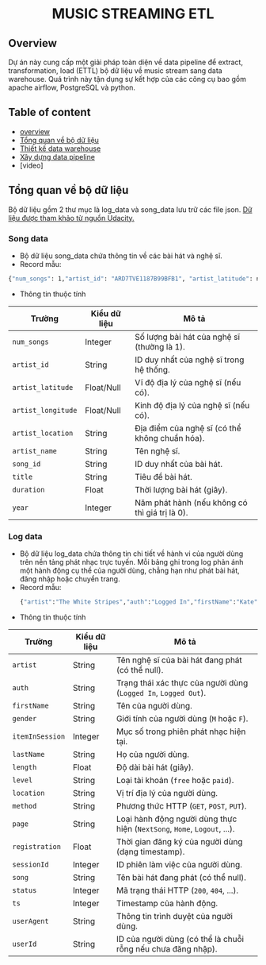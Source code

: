 <div align="center">
  <h1>MUSIC STREAMING ETL</h1>
</div>

## Overview
Dự án này cung cấp một giải pháp toàn diện về data pipeline để extract, transformation, load (ETTL) bộ dữ liệu về music stream sang data warehouse. Quá trình này tận dụng sự kết hợp của các công cụ bao gồm apache airflow, PostgreSQL và python.
## Table of content
- [overview](#overview)
- [Tổng quan về bộ dữ liệu](#tổng-quan-về-bộ-dữ-liệu)
- [Thiết kế data warehouse](#Thiết-kế-data-warehouse)
- [Xây dựng data pipeline](#Xây-dựng-data-pipeline)
- [video]
## Tổng quan về bộ dữ liệu
Bộ dữ liệu gồm 2 thư mục là log_data và song_data lưu trữ các file json. [Dữ liệu được tham khảo từ nguồn Udacity.](https://github.com/san089/Udacity-Data-Engineering-Projects)</br>
### Song data
- Bộ dữ liệu song_data chứa thông tin về các bài hát và nghệ sĩ. </br>
- Record mẫu:
```bash
{"num_songs": 1,"artist_id": "ARD7TVE1187B99BFB1", "artist_latitude": null,"artist_longitude": null,"artist_location": "California - LA","artist_name": "Casual","song_id": "SOMZWCG12A8C13C480", "title": "I Didn't Mean To", "duration": 218.93179, "year": 0}
```
- Thông tin thuộc tính

| Trường             | Kiểu dữ liệu  | Mô tả |
|--------------------|--------------|------------------------------------------------|
| `num_songs`       | Integer      | Số lượng bài hát của nghệ sĩ (thường là 1). |
| `artist_id`       | String       | ID duy nhất của nghệ sĩ trong hệ thống. |
| `artist_latitude` | Float/Null   | Vĩ độ địa lý của nghệ sĩ (nếu có). |
| `artist_longitude`| Float/Null   | Kinh độ địa lý của nghệ sĩ (nếu có). |
| `artist_location` | String       | Địa điểm của nghệ sĩ (có thể không chuẩn hóa). |
| `artist_name`     | String       | Tên nghệ sĩ. |
| `song_id`         | String       | ID duy nhất của bài hát. |
| `title`           | String       | Tiêu đề bài hát. |
| `duration`        | Float        | Thời lượng bài hát (giây). |
| `year`            | Integer      | Năm phát hành (nếu không có thì giá trị là 0). |

### Log data
- Bộ dữ liệu log_data chứa thông tin chi tiết về hành vi của người dùng trên nền tảng phát nhạc trực tuyến. Mỗi bảng ghi trong log phản ánh một hành động cụ thể của người dùng, chẳng hạn như phát bài hát, đăng nhập hoặc chuyển trang.
- Record mẫu:
  ``` bash
  {"artist":"The White Stripes","auth":"Logged In","firstName":"Kate","gender":"F","itemInSession":89,"lastName":"Harrell","length":241.8673,"level":"paid","location":"Lansing-East Lansing, MI","method":"PUT","page":"NextSong","registration":1540472624796.0,"sessionId":293,"song":"My Doorbell (Album Version)","status":200,"ts":1541549126796,"userAgent":"\"Mozilla\/5.0 (X11; Linux x86_64) AppleWebKit\/537.36 (KHTML, like Gecko) Chrome\/37.0.2062.94 Safari\/537.36\"","userId":"97"}
  ```
- Thông tin thuộc tính

| Trường          | Kiểu dữ liệu  | Mô tả |
|----------------|--------------|------------------------------------------------|
| `artist`       | String       | Tên nghệ sĩ của bài hát đang phát (có thể null). |
| `auth`         | String       | Trạng thái xác thực của người dùng (`Logged In`, `Logged Out`). |
| `firstName`    | String       | Tên của người dùng. |
| `gender`       | String       | Giới tính của người dùng (`M` hoặc `F`). |
| `itemInSession`| Integer      | Mục số trong phiên phát nhạc hiện tại. |
| `lastName`     | String       | Họ của người dùng. |
| `length`       | Float        | Độ dài bài hát (giây). |
| `level`        | String       | Loại tài khoản (`free` hoặc `paid`). |
| `location`     | String       | Vị trí địa lý của người dùng. |
| `method`       | String       | Phương thức HTTP (`GET`, `POST`, `PUT`). |
| `page`         | String       | Loại hành động người dùng thực hiện (`NextSong`, `Home`, `Logout`, ...). |
| `registration` | Float        | Thời gian đăng ký của người dùng (dạng timestamp). |
| `sessionId`    | Integer      | ID phiên làm việc của người dùng. |
| `song`         | String       | Tên bài hát đang phát (có thể null). |
| `status`       | Integer      | Mã trạng thái HTTP (`200`, `404`, ...). |
| `ts`           | Integer      | Timestamp của hành động. |
| `userAgent`    | String       | Thông tin trình duyệt của người dùng. |
| `userId`       | String       | ID của người dùng (có thể là chuỗi rỗng nếu chưa đăng nhập). |

